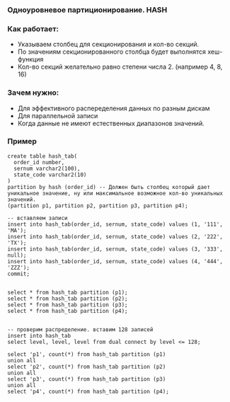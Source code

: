 ### Одноуровневое партиционирование. HASH

### Как работает: 
  - Указываем столбец для секционирования и кол-во секций.
  - По значениям секционированного столбца будет выполнятся хеш-функция
  - Кол-во секций желательно равно степени числа 2. (например 4, 8, 16)

### Зачем нужно:
  - Для эффективного распеределения данных по разным дискам
  - Для параллельной записи
  - Когда данные не имеют естественных диапазонов значений.

### Пример
````
create table hash_tab(
  order_id number,
  sernum varchar2(100),
  state_code varchar2(10)
)
partition by hash (order_id) -- Должен быть столбец который дает уникальное значение, ну или максимальное возможное кол-во уникальных значений.
(partition p1, partition p2, partition p3, partition p4);

-- вставляем записи
insert into hash_tab(order_id, sernum, state_code) values (1, '111', 'MA');
insert into hash_tab(order_id, sernum, state_code) values (2, '222', 'TX');
insert into hash_tab(order_id, sernum, state_code) values (3, '333', null);
insert into hash_tab(order_id, sernum, state_code) values (4, '444', 'ZZZ');
commit;


select * from hash_tab partition (p1);
select * from hash_tab partition (p2);
select * from hash_tab partition (p3);
select * from hash_tab partition (p4);


-- проверим распределение. вставим 128 записей
insert into hash_tab
select level, level, level from dual connect by level <= 128;

select 'p1', count(*) from hash_tab partition (p1)
union all
select 'p2', count(*) from hash_tab partition (p2)
union all
select 'p3', count(*) from hash_tab partition (p3)
union all
select 'p4', count(*) from hash_tab partition (p4);
````